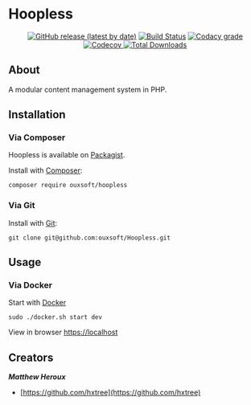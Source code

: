 <p align="center"><h1>Hoopless</h1></p>

<p align="center">
<a href="https://packagist.org/packages/ouxsoft/hoopless"><img alt="GitHub release (latest by date)" src="https://img.shields.io/github/v/release/ouxsoft/hoopless"></a> <a href="https://travis-ci.com/github/ouxsoft/hoopless"> <img src="https://api.travis-ci.com/ouxsoft/hoopless.svg?branch=master&status=passed" alt="Build Status"></a> <a href="https://app.codacy.com/gh/ouxsoft/Hoopless?utm_source=github.com&utm_medium=referral&utm_content=ouxsoft/Hoopless&utm_campaign=Badge_Grade_Dashboard"><img alt="Codacy grade" src="https://api.codacy.com/project/badge/Grade/af61c01e07894689b9be009591e6b3b1"></a> <a href="https://codecov.io/gh/ouxsoft/hoopless"> <img alt="Codecov" src="https://img.shields.io/codecov/c/github/ouxsoft/hoopless"> </a> <a href="https://packagist.org/packages/ouxsoft/hoopless"><img src="https://poser.pugx.org/ouxsoft/hoopless/downloads" alt="Total Downloads"></a>
</p>


## About

A modular content management system in PHP.

## Installation

### Via Composer
Hoopless is available on [Packagist](https://packagist.org/packages/ouxsoft/hoopless).

Install with [Composer](https://getcomposer.org/download/):
```shell script
composer require ouxsoft/hoopless
```

### Via Git
Install with [Git](https://git-scm.com/):
```shell script
git clone git@github.com:ouxsoft/Hoopless.git
```

## Usage

### Via Docker
Start with [Docker](https://docs.docker.com/get-docker/)
```shell script
sudo ./docker.sh start dev
```

View in browser [https://localhost](https://localhost)

## Creators

***Matthew Heroux***

  * [https://github.com/hxtree](https://github.com/hxtree)